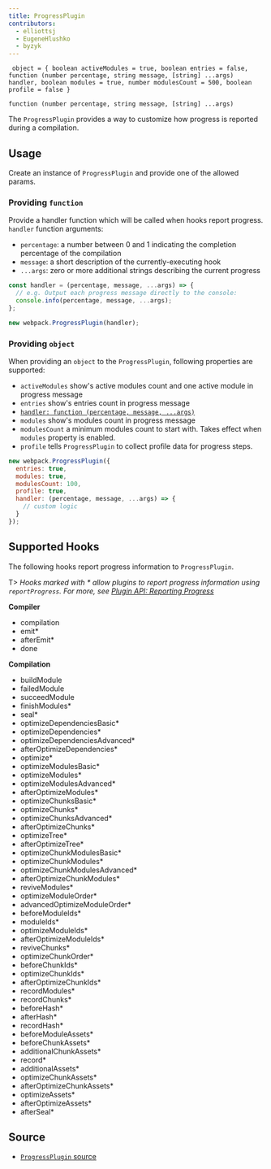 ```yaml
---
title: ProgressPlugin
contributors:
  - elliottsj
  - EugeneHlushko
  - byzyk
---
```


`
object = { boolean activeModules = true, boolean entries = false, function (number percentage, string message, [string] ...args) handler, boolean modules = true, number modulesCount = 500, boolean profile = false }`

`function (number percentage, string message, [string] ...args)`

The `ProgressPlugin` provides a way to customize how progress is reported during a compilation.

## Usage

Create an instance of `ProgressPlugin` and provide one of the allowed params.

### Providing `function`

Provide a handler function which will be called when hooks report progress. `handler` function arguments:

- `percentage`: a number between 0 and 1 indicating the completion percentage of the compilation
- `message`: a short description of the currently-executing hook
- `...args`: zero or more additional strings describing the current progress


```js
const handler = (percentage, message, ...args) => {
  // e.g. Output each progress message directly to the console:
  console.info(percentage, message, ...args);
};

new webpack.ProgressPlugin(handler);
```

### Providing `object`

When providing an `object` to the `ProgressPlugin`, following properties are supported:

- `activeModules` show's active modules count and one active module in progress message
- `entries` show's entries count in progress message
- [`handler: function (percentage, message, ...args)`](#providing-function)
- `modules` show's modules count in progress message
- `modulesCount` a minimum modules count to start with. Takes effect when `modules` property is enabled.
- `profile` tells `ProgressPlugin` to collect profile data for progress steps.


```js
new webpack.ProgressPlugin({
  entries: true,
  modules: true,
  modulesCount: 100,
  profile: true,
  handler: (percentage, message, ...args) => {
    // custom logic
  }
});
```


## Supported Hooks

The following hooks report progress information to `ProgressPlugin`.

T> _Hooks marked with * allow plugins to report progress information using `reportProgress`. For more, see [Plugin API: Reporting Progress](/api/plugins/#reporting-progress)_

__Compiler__

- compilation
- emit*
- afterEmit*
- done

__Compilation__

- buildModule
- failedModule
- succeedModule
- finishModules*
- seal*
- optimizeDependenciesBasic*
- optimizeDependencies*
- optimizeDependenciesAdvanced*
- afterOptimizeDependencies*
- optimize*
- optimizeModulesBasic*
- optimizeModules*
- optimizeModulesAdvanced*
- afterOptimizeModules*
- optimizeChunksBasic*
- optimizeChunks*
- optimizeChunksAdvanced*
- afterOptimizeChunks*
- optimizeTree*
- afterOptimizeTree*
- optimizeChunkModulesBasic*
- optimizeChunkModules*
- optimizeChunkModulesAdvanced*
- afterOptimizeChunkModules*
- reviveModules*
- optimizeModuleOrder*
- advancedOptimizeModuleOrder*
- beforeModuleIds*
- moduleIds*
- optimizeModuleIds*
- afterOptimizeModuleIds*
- reviveChunks*
- optimizeChunkOrder*
- beforeChunkIds*
- optimizeChunkIds*
- afterOptimizeChunkIds*
- recordModules*
- recordChunks*
- beforeHash*
- afterHash*
- recordHash*
- beforeModuleAssets*
- beforeChunkAssets*
- additionalChunkAssets*
- record*
- additionalAssets*
- optimizeChunkAssets*
- afterOptimizeChunkAssets*
- optimizeAssets*
- afterOptimizeAssets*
- afterSeal*

## Source

- [`ProgressPlugin` source](https://github.com/webpack/webpack/blob/master/lib/ProgressPlugin.js)

